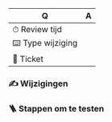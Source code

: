 | Q | A
| - | -
| ⏱ Review tijd | <!-- 5 min -->
| ⌨️ Type wijziging | <!-- 🛠 Bug fix / ➕ Nieuwe feature / 🗒 Docs / 🤷🏻‍♂️ Overige -->
| 🔗 Ticket | <!-- DV-1337 -->

### ✍️ Wijzigingen
<!-- Omschrijving van welke componenten er zijn gewijzigd en waarom. -->

### 🪜 Stappen om te testen
<!-- Omschrijving van de benodigde (technische) stappen om een testbare situatie te creëren en de verwachte uitkomst. -->
